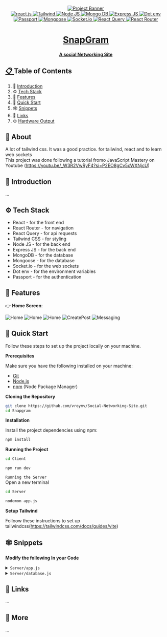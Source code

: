 <!-- Banner Image, Landing Page Of Computer Vision Site -->
<div align="center">
  <br />
    <a href="">
      <img src="https://firebasestorage.googleapis.com/v0/b/karizmatik-14de4.appspot.com/o/SnapgramBanner.png?alt=media&token=54c13604-f2e7-466a-8631-4debc47f93f5" alt="Project Banner">
    
  <br />

  <div>
    <img src="https://img.shields.io/badge/-React-black?style=for-the-badge&logoColor=white&logo=react&color=61DAFB" alt="react.js" />
    <img src="https://img.shields.io/badge/Tailwind-black?style=for-the-badge&logoColor=white&logo=tailwindcss&color=06B6D4" alt="Tailwind" />
    <img src="https://img.shields.io/badge/node-js?style=for-the-badge&logo=nodedotjs&logoColor=white&label=Node%20JS" alt="Node JS" />
    <img src="https://img.shields.io/badge/mongodb-purple?style=for-the-badge&logo=mongodb&logoColor=white&color=%2347A248" alt="Mongo DB" />
    <img src="https://img.shields.io/badge/express-yellow?style=for-the-badge&logo=express&logoColor=white&color=%23000000" alt="Express JS" />
    <img src="https://img.shields.io/badge/.env-yellow?style=for-the-badge&logo=.env&logoColor=black&color=%23ECD53F" alt="Dot env" />
    <img src="https://img.shields.io/badge/passport-yellow?style=for-the-badge&logo=passport&logoColor=black&color=%2334E27A" alt="Passport" />
    <img src="https://img.shields.io/badge/mongoose-yellow?style=for-the-badge&logo=mongoose&logoColor=white&color=%23880000" alt="Mongoose" />
    <img src="https://img.shields.io/badge/socket.io-yellow?logo=socket.io&color=%23010101" alt="Socket.io" /> 
    <img src="https://img.shields.io/badge/reactquery-yellow?logo=reactquery&logoColor=white&color=%23FF4154" alt="React Query" /> 
    <img src="https://img.shields.io/badge/reactrouter-yellow?logo=reactrouter&logoColor=white&color=%23CA4245" alt="React Router" /> 
  </div>

  <h1 align="center">SnapGram</h1>

   <div align="center">
     <h4>A social Networking Site</h4>
    </div>
</div>

## 📋 <a name="table">Table of Contents</a>

1. 🤖 [Introduction](#introduction)
2. ⚙️ [Tech Stack](#tech-stack)
3. 🔋 [Features](#features)
4. 🤸 [Quick Start](#quick-start)
5. 🕸️ [Snippets](#snippets)
6. 🔗 [Links](#links)
7. ⚙️ [Hardware Output](#hardwareoutput)

## 🚨 About

A lot of tailwind css. It was a good practice. for tailwind, react and to learn web sockets <br>
This project was done following a tutorial fromo JavaScript Mastery on Youtube (https://youtu.be/_W3R2VwRyF4?si=P2EO8gCv5cWXNjcU)

## <a name="introduction">🤖 Introduction</a>

...

## <a name="tech-stack">⚙️ Tech Stack</a>

- React - for the front end
- React Router - for navigation
- React Query - for api requests
- Tailwind CSS - for styling
- Node JS - for the back end
- Express JS - for the back end
- MongoDB - for the database
- Mongoose - for the database
- Socket.io - for the web sockets
- Dot env - for the environment variables
- Passport - for the authentication

## <a name="features">🔋 Features</a>

👉 **Home Screen**:

<img src="https://firebasestorage.googleapis.com/v0/b/karizmatik-14de4.appspot.com/o/Snapgram1.png?alt=media&token=a077bd4f-c7d7-4e45-b862-48269c5232e2" alt="Home">

<img src="https://firebasestorage.googleapis.com/v0/b/karizmatik-14de4.appspot.com/o/Snapgram2.png?alt=media&token=df213177-48ff-4577-a134-e5a24d7ce70c" alt="Home">

<img src="https://firebasestorage.googleapis.com/v0/b/karizmatik-14de4.appspot.com/o/Snapgram3.png?alt=media&token=36a0de54-bf49-4031-bd8e-9ea4fb7e740d" alt="Home">

<img src="https://firebasestorage.googleapis.com/v0/b/karizmatik-14de4.appspot.com/o/Snapgram4.png?alt=media&token=02e197a8-db31-41c4-a67b-2f703a8b28a4" alt="CreatePost">

<img src="https://firebasestorage.googleapis.com/v0/b/karizmatik-14de4.appspot.com/o/Snapgram5.png?alt=media&token=787d60fb-679e-4eea-ada5-794a9aee6749" alt="Messaging">

## <a name="quick-start">🤸 Quick Start</a>

Follow these steps to set up the project locally on your machine.

**Prerequisites**

Make sure you have the following installed on your machine:

- [Git](https://git-scm.com/)
- [Node.js](https://nodejs.org/en)
- [npm](https://www.npmjs.com/) (Node Package Manager)

**Cloning the Repository**

```bash
git clone https://github.com/vroymv/Social-Networking-Site.git
cd Snapgram
```

**Installation**

Install the project dependencies using npm:

```bash
npm install
```

**Running the Project**

```bash
cd Client
```

```bash
npm run dev
```

`Running the Server`
<br>
Open a new terminal

```bash
cd Server
```

```bash
nodemon app.js
```

**Setup Tailwind**

Folloow these instructions to set up tailwindcss(https://tailwindcss.com/docs/guides/vite)

## <a name="snippets">🕸️ Snippets</a>

**Modify the following In your Code**

<details>
<summary><code>Server/app.js</code></summary>

Replace process.env.MONGO_URL in your code to your mongo connection string

```javascript
//for saving sessions on server
const MONGO_URL = process.env.MONGO_URL;
```

</details>

<details>
<summary><code>Server/database.js</code></summary>

Replace process.env.MONGO_URL in your code to your mongo connection string

```javascript
//Mongo DB connection
async function main() {
  await mongoose.connect(process.env.MONGO_URL);
}
```

</details>

## <a name="links">🔗 Links</a>

...

## <a name="more">🚀 More</a>

...
